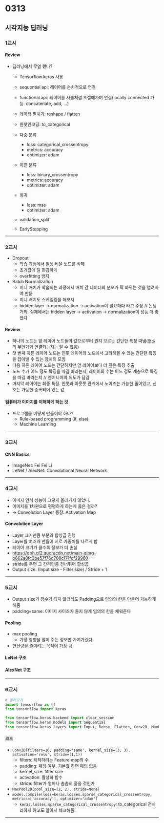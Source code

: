 # 0313
## 시각지능 딥러닝
### 1교시
#### Review
- 딥러닝에서 무얼 했나?
    - Tensorflow.keras 사용
    - sequential api: 레이어를 순차적으로 연결
    - functional api: 레이어를 사슬처럼 조절해가며 연결(locally connected 가능. concatenate, add, ...)
    - 데이터 펼치기: reshape / flatten
    - 원핫인코딩: to_categorical
    - 다중 분류
        - loss: categorical_crossentropy
        - metrics: accuracy
        - optimizer: adam
    - 이진 분류
        - loss: binary_crossentropy
        - metrics: accuracy
        - optimizer: adam
    - 회귀
        - loss: mse
        - optimizer: adam

    - validation_split
    - EarlyStopping
---
### 2교시
- Dropout
    - 학습 과정에서 일정 비율 노드를 삭제
    - 초기값에 덜 민감하게
    - overfitting 방지
- Batch Normalization
    - 미니 배치가 학습되는 과정에서 배치 간 데이터의 분포가 확 바뀌는 것을 염려하여 만듦
    - 미니 배치도 스케일링을 해보자
    - hidden layer -> normalization -> activation이 필요하다 라고 주장 // 논쟁거리. 실제에서는 hidden layer -> activation -> normalization이 성능 더 좋았다

#### Review
- 하나의 노드는 앞 레이어 노드들의 값으로부터 뭔지 모르는 간단한 특징 따냄(현실의 무언가와 연결되는지는 알 수 없음)
- 첫 번째 히든 레이어 노드는 인풋 레이어의 노드에서 고려해볼 수 있는 간단한 특징을 잡아낼 수 있는 장치의 모임
- 다음 히든 레이어 노드는 간단하지만 앞 레이어보다 더 깊은 특징 추출
- 노드 수가 어느 정도 특징을 따길 바라는지, 레이어의 수는 어느 정도 계층으로 특징을 따길 바라는지 // 엔지니어의 의도가 담김
- 마지막 레이어는 최종 특징. 인풋과 아웃풋 관계에서 노이즈는 가능한 줄어있고, 신호는 가능한 증폭되어 있는 값

#### 컴퓨터가 이미지를 이해하게 하는 것
- 프로그램을 어떻게 만들어야 하나?
    - Rule-based programming (If, else)
    - Machine Learning
---
### 3교시
#### CNN Basics
- ImageNet: Fei Fei Li
- LeNet / AlexNet: Convolutional Neural Network
---
### 4교시
- 이미지 인식 성능이 그렇게 올라가지 않았다.
- 이미지를 1차원으로 평평하게 하는게 옳은 걸까?
- -> Convolution Layer 등장. Activation Map
#### Convolution Layer
- Layer 크기만큼 부분과 합성곱 진행
- Layer를 여러개 만들어 서로 가중치를 다르게 함
- 레이어 크기가 클수록 정보가 더 손실
- https://qph.cf2.quoracdn.net/main-qimg-b662a8fc3be57f76c708c171fcf29960
- stride를 주면 그 간격만큼 건너뛰어 합성곱
- Output size: (Input size - Filter size) / Stride + 1
---
### 5교시
- Output size가 정수가 되지 않더라도 Padding으로 임의의 칸을 만들어 가능하게 해줌
- padding=same: 이미지 사이즈가 줄지 않게 임의의 칸을 채워준다

#### Pooling
- max pooling
    - 가장 영향을 많이 주는 정보만 가져가겠다
- 연산량을 줄이려는 목적이 가장 큼

#### LeNet 구조
#### AlexNet 구조
---
### 6교시
```python
# 불러오기
import tensorflow as tf
from tensorflow import keras

from tensorflow.keras.backend import clear_session
from tensorflow.keras.models import Sequential
from tensorflow.keras.layers import Input, Dense, Flatten, Conv2D, MaxPool2D
```
#### 코드
- ``Conv2D(filters=16, padding='same',
                  kernel_size=(3, 3),
                  activation='relu',
                  stride=(1,1))``
    - filters: 제작하려는 Feature map의 수
    - padding: 패딩 여부. 기본값 하면 패딩 없음
    - kernel_size: filter size
    - activation: 활성화 함수
    - stride: filter가 얼마나 촘촘히 훑을 것인가
- ``MaxPool2D(pool_size=(2, 2), stride=None)``
- ``model.compile(loss=keras.losses.sparse_categorical_crossentropy, metrics=['accuracy'],
              optimizer='adam')``
    - ``keras.losses.sparse_categorical_crossentropy``: to_categorical 전처리하지 않고도 알아서 체크해줌!

---
